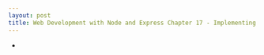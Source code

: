```yaml
---
layout: post
title: Web Development with Node and Express Chapter 17 - Implementing MVC in Express
---
```


* 

